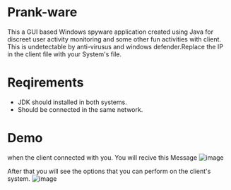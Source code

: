 # Prank-ware
This a GUI based Windows spyware application created using Java for discreet user activity monitoring and some other fun activities with client. This is undetectable by anti-virusus and windows defender.Replace the IP in the client file with your System's file.
# Reqirements
- JDK should installed in both systems.
- Should be connected in the same network.
# Demo

when the client connected with you. You will recive this Message
![image](https://github.com/user-attachments/assets/35f185b4-14ac-49af-95ac-c7d0dfb2703c)

After that you will see the options that you can perform on the client's system.
![image](https://github.com/user-attachments/assets/2aec12b3-d717-43a4-8893-e4aca58f6926)



 
